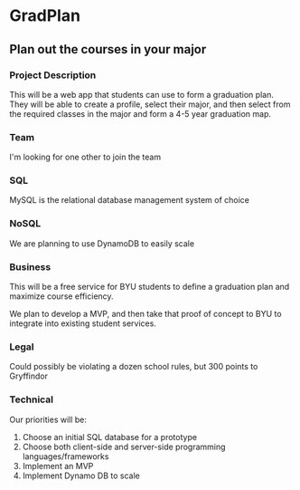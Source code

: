 # GradPlan

## Plan out the courses in your major

### Project Description
This will be a web app that students can use to form a graduation plan. They will be able to create a profile, select their major, and then select from the required classes in the major and form a 4-5 year graduation map.

### Team
I'm looking for one other to join the team

### SQL
MySQL is the relational database management system of choice

### NoSQL
We are planning to use DynamoDB to easily scale

### Business
This will be a free service for BYU students to define a graduation plan and maximize course efficiency.

We plan to develop a MVP, and then take that proof of concept to BYU to integrate into existing student services.

### Legal
Could possibly be violating a dozen school rules, but 300 points to Gryffindor

### Technical
Our priorities will be:

1. Choose an initial SQL database for a prototype
2. Choose both client-side and server-side programming languages/frameworks
3. Implement an MVP
4. Implement Dynamo DB to scale
